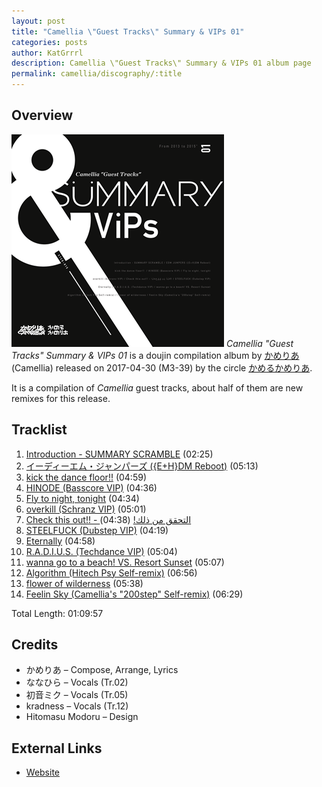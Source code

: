 ```yaml
---
layout: post
title: "Camellia \"Guest Tracks\" Summary & VIPs 01"
categories: posts
author: KatGrrrl
description: Camellia \"Guest Tracks\" Summary & VIPs 01 album page
permalink: camellia/discography/:title
---
```


## Overview

![CTCD-015](/assets/images/camellia/albums/CTCD-015.png)
*Camellia \"Guest Tracks\" Summary & VIPs 01* is a doujin compilation album by [かめりあ](/postsWiki/_posts/camellia/2023-12-10-camellia.md) (Camellia) released on 2017-04-30 (M3-39) by the circle [かめるかめりあ](#).

It is a compilation of *Camellia* guest tracks, about half of them are new remixes for this release.

## Tracklist

1. [Introduction - SUMMARY SCRAMBLE](#) (02:25)
2. [イーディーエム・ジャンパーズ ({E+H}DM Reboot)](#) (05:13)
3. [kick the dance floor!!](#) (04:59)
4. [HINODE (Basscore VIP)](#) (04:36)
5. [Fly to night, tonight](#) (04:34)
6. [overkill (Schranz VIP)](#) (05:01)
7. [Check this out!! - التحقق من ذلك!](#) (04:38)
8. [STEELFUCK (Dubstep VIP)](#) (04:19)
9. [Eternally](#) (04:58)
10. [R.A.D.I.U.S. (Techdance VIP)](#) (05:04)
11. [wanna go to a beach! VS. Resort Sunset](#) (05:07)
12. [Algorithm (Hitech Psy Self-remix)](#) (06:56)
13. [flower of wilderness](#) (05:38)
14. [Feelin Sky (Camellia's "200step" Self-remix)](#) (06:29)

Total Length: 01:09:57

## Credits

* かめりあ – Compose, Arrange, Lyrics
* ななひら – Vocals (Tr.02)
* 初音ミク – Vocals (Tr.05)
* kradness – Vocals (Tr.12)
* Hitomasu Modoru – Design

## External Links

* [Website](https://cametek.jp/summary01/)
